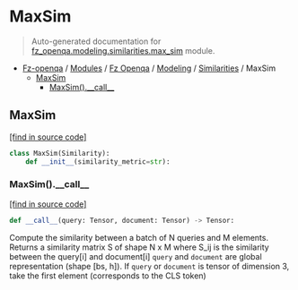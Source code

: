 # MaxSim

> Auto-generated documentation for [fz_openqa.modeling.similarities.max_sim](blob/master/fz_openqa/modeling/similarities/max_sim.py) module.

- [Fz-openqa](../../../README.md#fz-openqa-index) / [Modules](../../../MODULES.md#fz-openqa-modules) / [Fz Openqa](../../index.md#fz-openqa) / [Modeling](../index.md#modeling) / [Similarities](index.md#similarities) / MaxSim
    - [MaxSim](#maxsim)
        - [MaxSim().\_\_call\_\_](#maxsim__call__)

## MaxSim

[[find in source code]](blob/master/fz_openqa/modeling/similarities/max_sim.py#L7)

```python
class MaxSim(Similarity):
    def __init__(similarity_metric=str):
```

### MaxSim().\_\_call\_\_

[[find in source code]](blob/master/fz_openqa/modeling/similarities/max_sim.py#L12)

```python
def __call__(query: Tensor, document: Tensor) -> Tensor:
```

Compute the similarity between a batch of N queries and
M elements. Returns a similarity matrix S of shape N x M
where S_ij is the similarity between the query[i] and document[i]
`query` and `document` are global representation (shape [bs, h]).
If `query` or `document` is tensor of dimension 3, take the
first element (corresponds to the CLS token)
